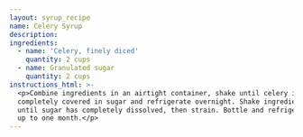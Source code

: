 ```yaml
---
layout: syrup_recipe
name: Celery Syrup
description:
ingredients:
  - name: 'Celery, finely diced'
    quantity: 2 cups
  - name: Granulated sugar
    quantity: 2 cups
instructions_html: >-
  <p>Combine ingredients in an airtight container, shake until celery is
  completely covered in sugar and refrigerate overnight. Shake ingredients again
  until sugar has completely dissolved, then strain. Bottle and refrigerate for
  up to one month.</p>
---
```



